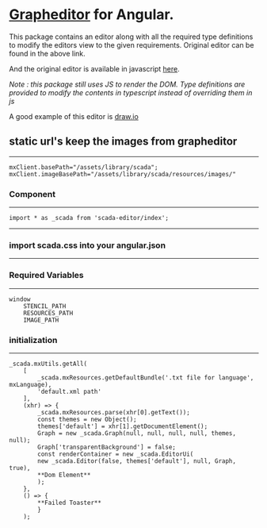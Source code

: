 # [Grapheditor](https://jgraph.github.io/mxgraph/javascript/examples/grapheditor/www/index.html) for Angular.

This package contains an editor along with all the required type definitions to modify the editors view to the given requirements.
Original editor can be found in the above link.

And the original editor is available in javascript [here](https://github.com/jgraph/mxgraph).

*Note : this package still uses JS to render the DOM. Type definitions are provided to modify the contents in typescript instead of overriding them in js*

A good example of this editor is [draw.io](https://app.diagrams.net/)



## static url's keep the images from grapheditor
---
```
mxClient.basePath="/assets/library/scada";
mxClient.imageBasePath="/assets/library/scada/resources/images/"
```
###  Component 
---
```
import * as _scada from 'scada-editor/index';
```
---

### import scada.css into your angular.json
---

### Required Variables
---
```
window
    STENCIL_PATH
    RESOURCES_PATH
    IMAGE_PATH
```

### initialization
---

```
_scada.mxUtils.getAll(
    [
        _scada.mxResources.getDefaultBundle('.txt file for language', mxLanguage),
        'default.xml path'
    ],
    (xhr) => {
        _scada.mxResources.parse(xhr[0].getText());
        const themes = new Object();
        themes['default'] = xhr[1].getDocumentElement();
        Graph = new _scada.Graph(null, null, null, null, themes, null);
        Graph['transparentBackground'] = false;
        const renderContainer = new _scada.EditorUi(
        new _scada.Editor(false, themes['default'], null, Graph, true),
        **Dom Element**
        );
    },
    () => {
        **Failed Toaster**
        }
    );
